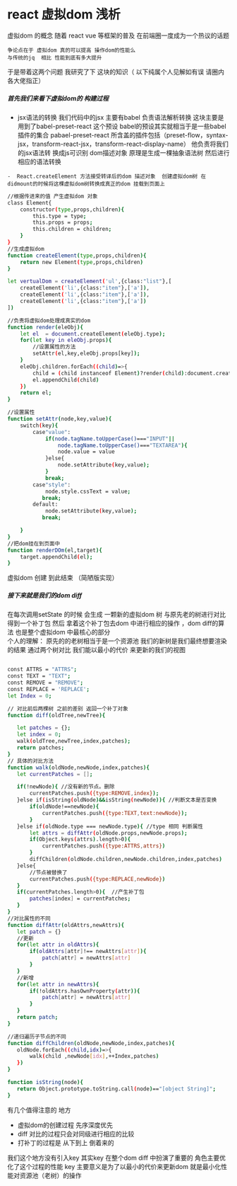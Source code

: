 #  react 虚拟dom 浅析
 虚拟dom 的概念  随着 react vue 等框架的普及 在前端圈一度成为一个热议的话题  

    争论点在于 虚拟dom 真的可以提高 操作dom的性能么  
    与传统的jq  相比 性能到底有多大提升  

 于是带着这两个问题   我研究了下 这块的知识（ 以下纯属个人见解如有误 请圈内各大佬指正）
 
 ##### 首先我们来看下虚拟dom的 构建过程 
   - jsx语法的转换
我们代码中的jsx  主要有babel 负责语法解析转换   这块主要是用到了babel-preset-react 这个预设 
babel的预设其实就相当于是一些babel 插件的集合  pabael-preset-react 所含盖的插件包括（preset-flow，syntax-jsx，transform-react-jsx，transform-react-display-name） 他负责将我们的jsx语法转 换成js可识别 dom描述对象  原理是生成一棵抽象语法树 然后进行相应的语法转换

    -  React.createElement 方法接受转译后的dom 描述对象  创建虚拟dom树 在didmount的时候将这棵虚拟dom树转换成真正的dom 挂载到页面上

```bash
//根据传进来的值 产生虚拟dom 对象
class Element{
	constructor(type,props,children){
		this.type = type;
		this.props = props;
		this.children = children;
	}
}
//生成虚拟dom
function createElement(type,props,children){
	return new Element(type,props,children)
}

let vertualDom = createElement('ul',{class:"list"},[
	createElement('li',{class:"item"},['a']),
	createElement('li',{class:"item"},['a']),
	createElement('li',{class:"item"},['a'])
])

//负责将虚拟dom处理成真实的dom
function render(eleObj){
	let el  = document.createElement(eleObj.type);
	for(let key in eleObj.props){
		//设置属性的方法
		setAttr(el,key,eleObj.props[key]);
	}
	eleObj.children.forEach((child)=>{
		child = (child instanceof Element)?render(child):document.createTextNode(child);
		el.appendChild(child)
	})
	return el;
}

//设置属性
function setAttr(node,key,value){
	switch(key){
		case"value":
			if(node.tagName.toUpperCase()==="INPUT"||
				node.tagName.toUpperCase()==="TEXTAREA"){
				node.value = value
			}else{
				node.setAttribute(key,value);
			}
			break;
		case"style":
			node.style.cssText = value;
		   break;
		default:
			node.setAttribute(key,value);
		   break;

	}
}
//把dom挂在到页面中
function renderDOm(el,target){
	target.appendChild(el);
}

```

虚拟dom 创建 到此结束  （简陋版实现）

##### 接下来就是我们的dom diff 
在每次调用setState 的时候 会生成 一颗新的虚拟dom 树 与原先老的树进行对比  得到一个补丁包
然后 拿着这个补丁包去dom 中进行相应的操作 ，dom diff的算法 也是整个虚拟dom 中最核心的部分  
个人的理解： 原先的的老树相当于是一个资源池  我们的新树是我们最终想要渲染的结果  通过两个树对比 我们能以最小的代价 来更新的我们的视图  
 ```bash
 
const ATTRS = "ATTRS";
const TEXT = "TEXT";
const REMOVE = "REMOVE";
const REPLACE = 'REPLACE';
let Index = 0;

 // 对比前后两棵树 之前的差别 返回一个补丁对象 
function diff(oldTree,newTree){

	let patches = {};
	let index = 0;
	walk(oldTree,newTree,index,patches);
	return patches;
}
// 具体的对比方法 
function walk(oldNode,newNode,index,patches){
	let currentPatches = []; 

	if(!newNode){ //没有新的节点。删除
		currentPatches.push({type:REMOVE,index});
	}else if(isString(oldNode)&&isString(newNode)){ //判断文本是否变换 
		if(oldNode!==newNode){
			currentPatches.push({type:TEXT,text:newNode});
		}
	}else if(oldNode.type === newNode.type){ //type 相同 判断属性 
		let attrs = diffAttr(oldNode.props,newNode.props);
		if(Object.keys(attrs).length>0){
			currentPatches.push({type:ATTRS,attrs})
		}
		diffChildren(oldNode.children,newNode.children,index,patches)
	}else{
		//节点被替换了 
		currentPatches.push({type:REPLACE,newNode})
	}
	if(currentPatches.length>0){  //产生补丁包 
		patches[index] = currentPatches;
	}
}
//对比属性的不同 
function diffAttr(oldAttrs,newAttrs){
	let patch = {}
	//更新 
	for(let attr in oldAttrs){
		if(oldAttrs[attr]!== newAttrs[attr]){
			patch[attr] = newAttrs[attr]
		}
	}
	//新增
	for(let attr in newAttrs){
		if(!oldAttrs.hasOwnProperty(attr)){
			patch[attr] = newAttrs[attr]
		}
	}
	return patch;
}

//递归遍历子节点的不同 
function diffChildren(oldNode,newNode,index,patches){
	oldNode.forEach((child,idx)=>{
		walk(child ,newNode[idx],++Index,patches)
	})
}

function isString(node){
	return Object.prototype.toString.call(node)=="[object String]";
}
 ```
  
  有几个值得注意的 地方  
  
   - 虚拟dom的创建过程 先序深度优先
   - diff 对比的过程只会对同级进行相应的比较 
   - 打补丁的过程是 从下到上 倒着来的 

我们这个地方没有引入key   其实key 在整个dom diff 中扮演了重要的 角色主要优化了这个过程的性能 
key 主要意义是为了以最小的代价来更新dom   就是最小化性能对资源池（老树）的操作 




  
